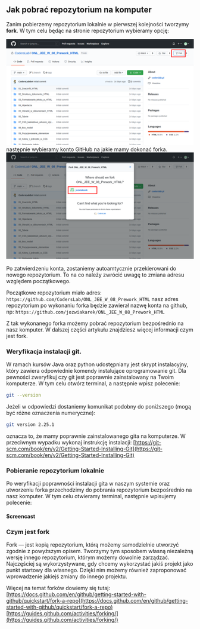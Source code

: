## Jak pobrać repozytorium na komputer

Zanim pobierzemy repozytorium lokalnie w pierwszej kolejności tworzymy **fork**.
W tym celu będąc na stronie repozytorium wybieramy opcję:

![image info](images/fork1.png)
następnie wybieramy konto GitHub na jakie mamy dokonać forka.
![image info](images/fork2.png)

Po zatwierdzeniu konta, zostaniemy autoamtycznie przekierowani do nowego repozytorium.
To na co należy zwrócić uwagę to zmiana adresu względem początkowego.

Początkowe repozytorium miało adres:
```https://github.com/CodersLab/ONL_JEE_W_08_Prework_HTML```
nasz adres repozytorium po wykonaniu forka będzie zawierał nazwę konta na github, np:
```https://github.com/jozwiakarek/ONL_JEE_W_08_Prework_HTML```

Z tak wykonanego forka możemy pobrać repozytorium bezpośrednio na nasz komputer.
W dalszej części artykułu znajdziesz więcej informacji czym jest fork.
 
### Weryfikacja instalacji git.

W ramach kursów Java oraz python udostępniany jest skrypt instalacyjny, 
który zawiera odpowiednie komendy instalujące oprogramowanie git.
Dla pewności zweryfikuj czy git jest poprawnie zainstalowany na Twoim komputerze.
W tym celu otwórz terminal, a następnie wpisz polecenie:
```bash
git --version
```
Jeżeli w odpowiedzi dostaniemy komunikat podobny do poniższego (mogą być różne oznaczenia numeryczne):
```bash
git version 2.25.1
```
oznacza to, że mamy poprawnie zainstalowanego gita na komputerze.
W przeciwnym wypadku wykonaj instrukcję instalacji:
[https://git-scm.com/book/en/v2/Getting-Started-Installing-Git](https://git-scm.com/book/en/v2/Getting-Started-Installing-Git)

### Pobieranie repozytorium lokalnie
Po weryfikacji poprawności instalacji gita w naszym systemie oraz utworzeniu forka 
przechodzimy do pobrania repozytorium bezpośrednio na nasz komputer.
W tym celu otwieramy terminal, następnie wpisujemy polecenie:


#### Screencast 



### Czym jest fork

Fork — jest kopią repozytorium, którą możemy samodzielnie utworzyć zgodnie z powyższym opisem.
Tworzymy tym sposobem własną niezależną wersję innego repozytorium, którym możemy dowolnie zarządzać.
Najczęściej są wykorzystywane, gdy chcemy wykorzystać jakiś projekt jako punkt startowy dla własnego.
Dzięki nim możemy również zaproponować wprowadzenie jakiejś zmiany do innego projektu.


Więcej na temat forków dowiemy się tutaj:
[https://docs.github.com/en/github/getting-started-with-github/quickstart/fork-a-repo](https://docs.github.com/en/github/getting-started-with-github/quickstart/fork-a-repo)
[https://guides.github.com/activities/forking/](https://guides.github.com/activities/forking/)
